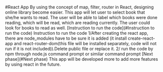 #React App
By using the concept of map, filter, router in React, designing online library become easier. This app will let user to select book that she/he wants to read. The user will be able to label which books were done reading, which will be read, which are reading currently. The user could look for books to read as well. 
[Instruction to run the code](#Instruction to run the code)
Instruction to run the code
1/After creating the react app, there are node_modules have to be sure it is added (it install create-react-app and react-router-dom(this file will be installed separately, code will not run if it is not included)).Delete public file or replace it. 
2/ run the code by npm through node.js command prompt or similar command prompt
[Next phase](#Next phase)
This app will be developed more to add more features by using react in the future.
